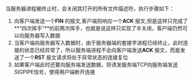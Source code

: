 当服务器进程被终止时，会关闭其打开的所有文件描述符，执行步骤如下：

1. 向客户端发送一个**FIN** 的报文,客户端则响应一个**ACK** 报文,但是这样只完成了**“四次挥手”**的前两次挥手，也就是说这样只实现了半关闭，客户端仍然可以向服务器写入数据
2. 当客户端向服务器写入数据时，由于服务器端的套接字进程已经终止，此时连接的状态已经异常了，所以服务端进程不会向客户端发送**ACK** 报文，而是发送了一个**RST** 报文请求将处于异常状态的连接复位
3. 如果客户端此时还要向服务端发送数据，将诱发服务端TCP向服务端发送SIGPIPE信号，使得用户端断开连接


